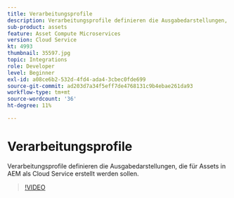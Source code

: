 ```yaml
---
title: Verarbeitungsprofile
description: Verarbeitungsprofile definieren die Ausgabedarstellungen, die für Assets in AEM als Cloud Service erstellt werden sollen.
sub-product: assets
feature: Asset Compute Microservices
version: Cloud Service
kt: 4993
thumbnail: 35597.jpg
topic: Integrations
role: Developer
level: Beginner
exl-id: a08ce6b2-532d-4fd4-ada4-3cbec0fde699
source-git-commit: ad203d7a34f5eff7de4768131c9b4ebae261da93
workflow-type: tm+mt
source-wordcount: '36'
ht-degree: 11%

---
```


# Verarbeitungsprofile

Verarbeitungsprofile definieren die Ausgabedarstellungen, die für Assets in AEM als Cloud Service erstellt werden sollen.

>[!VIDEO](https://video.tv.adobe.com/v/35597/?quality=12&learn=on&hidetitle=true)
